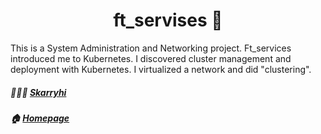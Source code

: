 <h1 align="center"> ft_servises  🍉</h1>
This is a System Administration and Networking project.
Ft_services introduced me to Kubernetes. I discovered cluster management and deployment with Kubernetes. I virtualized a network and did "clustering".


##### 👩🏻‍💼 **[Skarryhi](https://github.com/skarryhi/)**

##### 🏠 [Homepage](https://github.com/skarryhi/Philosophers)
